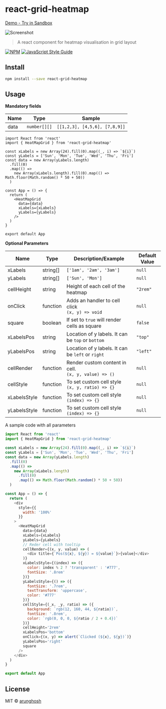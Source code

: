 
# react-grid-heatmap

[Demo - Try in Sandbox](https://codesandbox.io/s/react-grid-heatmap-hhmqw?file=/src/App.js)

![Screenshot](https://raw.githubusercontent.com/arunghosh/react-grid-heatmap/master/example/screenshot.png)

> A react component for heatmap visualisation in grid layout

[![NPM](https://img.shields.io/npm/v/react-grid-heatmap.svg)](https://www.npmjs.com/package/react-grid-heatmap) [![JavaScript Style Guide](https://img.shields.io/badge/code_style-standard-brightgreen.svg)](https://standardjs.com)

## Install

```bash
npm install --save react-grid-heatmap
```

## Usage

**Mandatory fields**

| Name | Type         | Sample                        |
| ---- | ------------ | ----------------------------- |
| data | `number[][]` | `[[1,2,3], [4,5,6], [7,8,9]]` |



```tsx
import React from 'react'
import { HeatMapGrid } from 'react-grid-heatmap'

const xLabels = new Array(24).fill(0).map((_, i) => `${i}`)
const yLabels = ['Sun', 'Mon', 'Tue', 'Wed', 'Thu', 'Fri']
const data = new Array(yLabels.length)
  .fill(0)
  .map(() =>
    new Array(xLabels.length).fill(0).map(() => Math.floor(Math.random() * 50 + 50))
  )

const App = () => {
  return (
    <HeatMapGrid
      data={data}
      xLabels={xLabels}
      yLabels={yLabels}
    />
  )
}

export default App
```

**Optional Parameters**

| Name         | Type     | Description/Example                                     | Default Value |
| ------------ | -------- | ------------------------------------------------------- | ------------- |
| xLabels      | string[] | `['1am', '2am', '3am']`                                 | `null`        |
| yLabels      | string[] | `['Sun', 'Mon']`                                        | `null`        |
| cellHeight   | string   | Height of each cell of the heatmap                      | `"2rem"`      |
| onClick      | function | Adds an handler to cell click<br>`(x, y) => void`       | `null`        |
| square       | boolean  | If set to `true` will render cells as square            | `false`       |
| xLabelsPos   | string   | Location of y labels. It can be `top` or `bottom`       | `"top"`       |
| yLabelsPos   | string   | Location of y labels. It can be `left` or `right`       | `"left"`      |
| cellRender   | function | Render custom content in cell.<br>`(x, y, value) => ()` | `null`        |
| cellStyle    | function | To set custom cell style<br>`(x, y, ratio) => {}`     | `null`        |
| xLabelsStyle | function | To set custom cell style<br>`(index) => {}`     | `null`        |
| yLabelsStyle | function | To set custom cell style<br>`(index) => {}`     | `null`        |


A sample code with all parameters
```js
import React from 'react'
import { HeatMapGrid } from 'react-grid-heatmap'

const xLabels = new Array(24).fill(0).map((_, i) => `${i}`)
const yLabels = ['Sun', 'Mon', 'Tue', 'Wed', 'Thu', 'Fri']
const data = new Array(yLabels.length)
  .fill(0)
  .map(() =>
    new Array(xLabels.length)
      .fill(0)
      .map(() => Math.floor(Math.random() * 50 + 50))
  )

const App = () => {
  return (
    <div
      style={{
        width: '100%'
      }}
    >
      <HeatMapGrid
        data={data}
        xLabels={xLabels}
        yLabels={yLabels}
        // Reder cell with tooltip
        cellRender={(x, y, value) => (
          <div title={`Pos(${x}, ${y}) = ${value}`}>{value}</div>
        )}
        xLabelsStyle={(index) => ({
          color: index % 2 ? 'transparent' : '#777',
          fontSize: '.8rem'
        })}
        yLabelsStyle={() => ({
          fontSize: '.7rem',
          textTransform: 'uppercase',
          color: '#777'
        })}
        cellStyle={(_x, _y, ratio) => ({
          background: `rgb(12, 160, 44, ${ratio})`,
          fontSize: '.8rem',
          color: `rgb(0, 0, 0, ${ratio / 2 + 0.4})`
        })}
        cellHeight='2rem'
        xLabelsPos='bottom'
        onClick={(x, y) => alert(`Clicked (${x}, ${y})`)}
        yLabelsPos='right'
        square
      />
    </div>
  )
}

export default App

```

## License

MIT © [arunghosh](https://github.com/arunghosh)